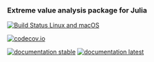 ### Extreme value analysis package for Julia

[![Build Status Linux and macOS](https://travis-ci.org/Balinus/Extremes.jl.svg?branch=master)](https://travis-ci.org/jojal5/Extremes.jl)

[![codecov.io](http://codecov.io/github/jojal5/Extremes.jl/coverage.svg?branch=master)](http://codecov.io/github/jojal5/Extremes.jl?branch=master)

[![documentation stable](https://img.shields.io/badge/docs-stable-blue.svg)](https://jojal5.github.io/Extremes.jl/stable/)
[![documentation latest](https://img.shields.io/badge/docs-latest-blue.svg)](https://jojal5.github.io/Extremes.jl/latest/)

